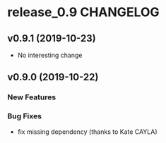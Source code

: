 # release_0.9 CHANGELOG



## v0.9.1 (2019-10-23)

- No interesting change


## v0.9.0 (2019-10-22)

### New Features


### Bug Fixes
- fix missing dependency (thanks to Kate CAYLA)





